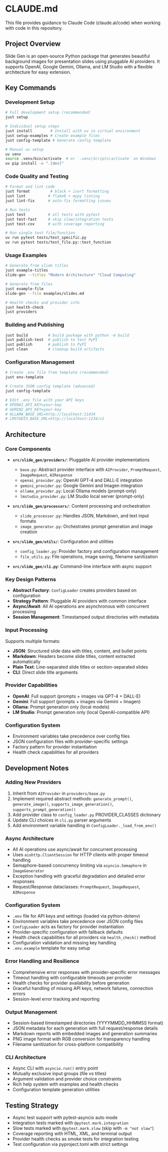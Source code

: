 # CLAUDE.md

This file provides guidance to Claude Code (claude.ai/code) when working with
code in this repository.

## Project Overview

Slide Gen is an open-source Python package that generates beautiful
background images for presentation slides using pluggable AI providers. It
supports OpenAI, Google Gemini, Ollama, and LM Studio with a flexible
architecture for easy extension.

## Key Commands

### Development Setup

```bash
# Full development setup (recommended)
just setup

# Individual setup steps
just install        # Install with uv in virtual environment
just setup-examples # Create example files
just config-template # Generate config template

# Manual uv setup
uv venv
source .venv/bin/activate  # or `.venv\Scripts\activate` on Windows
uv pip install -e ".[dev]"
```

### Code Quality and Testing

```bash
# Format and lint code
just format         # black + isort formatting
just lint          # flake8 + mypy linting
just lint-fix      # auto-fix formatting issues

# Run tests
just test          # all tests with pytest
just test-fast     # skip slow/integration tests
just test-cov      # with coverage reporting

# Run single test file/function
uv run pytest tests/test_specific.py
uv run pytest tests/test_file.py::test_function
```

### Usage Examples

```bash
# Generate from slide titles
just example-titles
slide-gen --titles "Modern Architecture" "Cloud Computing"

# Generate from files
just example-file
slide-gen --file examples/slides.md

# Health checks and provider info
just health-check
just providers
```

### Building and Publishing

```bash
just build         # build package with python -m build
just publish-test  # publish to test PyPI
just publish       # publish to PyPI
just clean         # cleanup build artifacts
```

### Configuration Management

```bash
# Create .env file from template (recommended)
just env-template

# Create JSON config template (advanced)
just config-template

# Edit .env file with your API keys
# OPENAI_API_KEY=your-key
# GEMINI_API_KEY=your-key
# OLLAMA_BASE_URL=http://localhost:11434
# LMSTUDIO_BASE_URL=http://localhost:1234/v1
```

## Architecture

### Core Components

- **`src/slide_gen/providers/`**: Pluggable AI provider
  implementations

  - `base.py`: Abstract provider interface with `AIProvider`, `PromptRequest`,
    `ImageRequest`, `AIResponse`
  - `openai_provider.py`: OpenAI GPT-4 and DALL-E integration
  - `gemini_provider.py`: Google Gemini and Imagen integration
  - `ollama_provider.py`: Local Ollama models (prompt-only)
  - `lmstudio_provider.py`: LM Studio local server (prompt-only)

- **`src/slide_gen/processors/`**: Content processing and
  orchestration

  - `slide_processor.py`: Handles JSON, Markdown, and text input formats
  - `image_generator.py`: Orchestrates prompt generation and image creation

- **`src/slide_gen/utils/`**: Configuration and utilities

  - `config_loader.py`: Provider factory and configuration management
  - `file_utils.py`: File operations, image saving, filename sanitization

- **`src/slide_gen/cli.py`**: Command-line interface with async
  support

### Key Design Patterns

- **Abstract Factory**: `ConfigLoader` creates providers based on configuration
- **Strategy Pattern**: Pluggable AI providers with common interface
- **Async/Await**: All AI operations are asynchronous with concurrent processing
- **Session Management**: Timestamped output directories with metadata

### Input Processing

Supports multiple formats:

- **JSON**: Structured slide data with titles, content, and bullet points
- **Markdown**: Headers become slide titles, content extracted automatically
- **Plain Text**: Line-separated slide titles or section-separated slides
- **CLI**: Direct slide title arguments

### Provider Capabilities

- **OpenAI**: Full support (prompts + images via GPT-4 + DALL-E)
- **Gemini**: Full support (prompts + images via Gemini + Imagen)
- **Ollama**: Prompt generation only (local models)
- **LM Studio**: Prompt generation only (local OpenAI-compatible API)

### Configuration System

- Environment variables take precedence over config files
- JSON configuration files with provider-specific settings
- Factory pattern for provider instantiation
- Health check capabilities for all providers

## Development Notes

### Adding New Providers

1. Inherit from `AIProvider` in `providers/base.py`
2. Implement required abstract methods: `generate_prompt()`, `generate_image()`,
   `supports_image_generation()`, `supports_prompt_generation()`
3. Add provider class to `config_loader.py` PROVIDER_CLASSES dictionary
4. Update CLI choices in `cli.py` parser arguments
5. Add environment variable handling in `ConfigLoader._load_from_env()`

### Async Architecture

- All AI operations use async/await for concurrent processing
- Uses `aiohttp.ClientSession` for HTTP clients with proper timeout handling
- Semaphore-based concurrency limiting via `asyncio.Semaphore` in
  `ImageGenerator`
- Exception handling with graceful degradation and detailed error responses
- Request/Response dataclasses: `PromptRequest`, `ImageRequest`, `AIResponse`

### Configuration System

- `.env` file for API keys and settings (loaded via python-dotenv)
- Environment variables take precedence over JSON config files
- `ConfigLoader` acts as factory for provider instantiation
- Provider-specific configuration with fallback defaults
- Health check capabilities for all providers via `health_check()` method
- Configuration validation and missing key handling
- `.env.example` template for easy setup

### Error Handling and Resilience

- Comprehensive error responses with provider-specific error messages
- Timeout handling with configurable timeouts per provider
- Health checks for provider availability before generation
- Graceful handling of missing API keys, network failures, connection errors
- Session-level error tracking and reporting

### Output Management

- Session-based timestamped directories (YYYYMMDD_HHMMSS format)
- JSON metadata for each generation with full request/response details
- Markdown reports with embedded images and generation summaries
- PNG image format with RGB conversion for transparency handling
- Filename sanitization for cross-platform compatibility

### CLI Architecture

- Async CLI with `asyncio.run()` entry point
- Mutually exclusive input groups (file vs titles)
- Argument validation and provider choice constraints
- Rich help system with examples and health checks
- Configuration template generation utilities

## Testing Strategy

- Async test support with pytest-asyncio auto mode
- Integration tests marked with `@pytest.mark.integration`
- Slow tests marked with `@pytest.mark.slow` (skip with `-m "not slow"`)
- Coverage reporting with HTML, XML, and terminal output
- Provider health checks as smoke tests for integration testing
- Test configuration via pyproject.toml with strict settings
